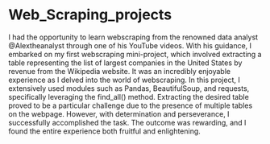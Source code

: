 # Web_Scraping_projects
I had the opportunity to learn webscraping from the renowned data analyst @Alextheanalyst through one of his YouTube videos. With his guidance, I embarked on my first webscraping mini-project, which involved extracting a table representing the list of largest companies in the United States by revenue from the Wikipedia website. It was an incredibly enjoyable experience as I delved into the world of webscraping. In this project, I extensively used modules such as Pandas, BeautifulSoup, and requests, specifically leveraging the find_all() method. Extracting the desired table proved to be a particular challenge due to the presence of multiple tables on the webpage. However, with determination and perseverance, I successfully accomplished the task. The outcome was rewarding, and I found the entire experience both fruitful and enlightening.
